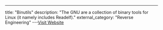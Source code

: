 ---
title: "Binutils"
description: "The GNU  are a collection of binary tools for Linux (it namely includes Readelf)."
external_category: "Reverse Engineering"
---[Visit Website](https://www.gnu.org/software/binutils)

